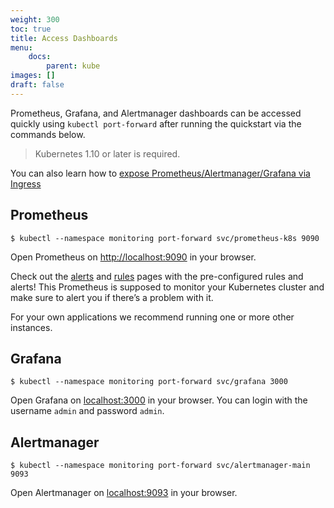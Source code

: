 ```yaml
---
weight: 300
toc: true
title: Access Dashboards
menu:
    docs:
        parent: kube
images: []
draft: false
---
```


Prometheus, Grafana, and Alertmanager dashboards can be accessed quickly using `kubectl port-forward` after running the quickstart via the commands below.

> Kubernetes 1.10 or later is required.

You can also learn how to [expose Prometheus/Alertmanager/Grafana via Ingress](customizations/exposing-prometheus-alertmanager-grafana-ingress.md)

## Prometheus

```shell
$ kubectl --namespace monitoring port-forward svc/prometheus-k8s 9090
```

Open Prometheus on [http://localhost:9090](http://localhost:9090) in your browser.

Check out the [alerts](http://localhost:9090/alerts) and [rules](http://localhost:9090/rules) pages with the pre-configured rules and alerts!
This Prometheus is supposed to monitor your Kubernetes cluster and make sure to alert you if there’s a problem with it.

For your own applications we recommend running one or more other instances.

## Grafana

```shell
$ kubectl --namespace monitoring port-forward svc/grafana 3000
```

Open Grafana on [localhost:3000](https://localhost:3000) in your browser.
You can login with the username `admin` and password `admin`.

## Alertmanager

```shell
$ kubectl --namespace monitoring port-forward svc/alertmanager-main 9093
```

Open Alertmanager on [localhost:9093](http://localhost:9093) in your browser.
